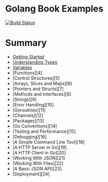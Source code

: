 # Golang Book Examples

[![Build Status](https://travis-ci.org/shapeshed/golang-book-examples.svg?branch=master)](https://travis-ci.org/shapeshed/golang-book-examples)

# Summary

* [Getting Started][1]
* [Understanding Types][2]
* [Variables][3]
* [Functions][4]
* [Control Structures][5]
* [Arrays, Slices and Maps][6]
* [Pointers and Structs][7]
* [Methods and Interfaces][8]
* [Strings][9]
* [Error Handling][10]
* [Goroutines][11]
* [Channels][12]
* [Packages][13]
* [Go Conventions][14]
* [Testing and Performance][15]
* [Debugging][16]
* [A Simple Command Line Tool][18]
* [A HTTP Server in Go][19]
* [A HTTP Client in Go][20]
* [Working With JSON][21]
* [Working With Files][22]
* [A Basic JSON API][23]
* [Deployment][24]



[1]: hour01
[2]: hour02
[3]: hour03

